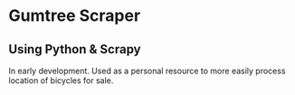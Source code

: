 # Gumtree Scraper
## Using Python & Scrapy

In early development. Used as a personal resource to more easily process location of bicycles for sale.

